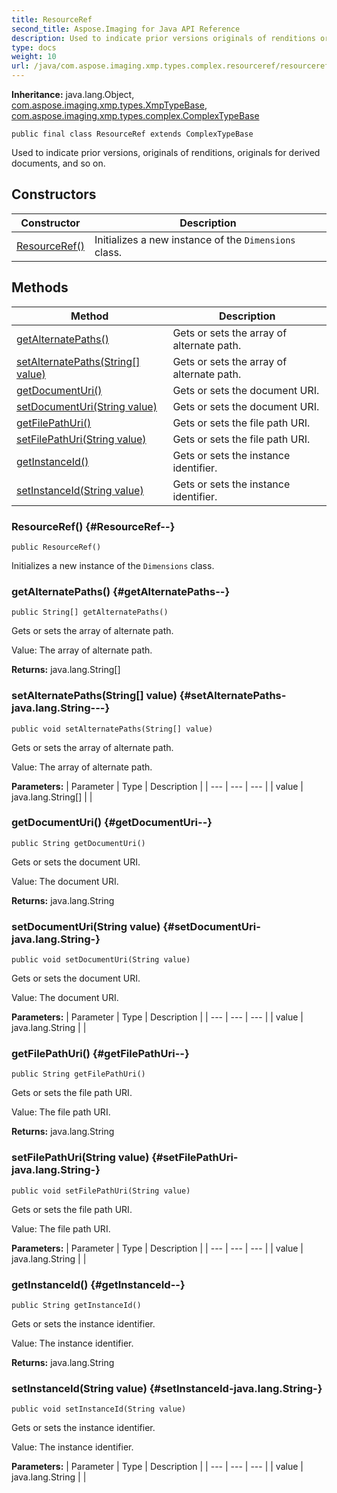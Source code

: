 ```yaml
---
title: ResourceRef
second_title: Aspose.Imaging for Java API Reference
description: Used to indicate prior versions originals of renditions originals for derived documents and so on.
type: docs
weight: 10
url: /java/com.aspose.imaging.xmp.types.complex.resourceref/resourceref/
---
```

**Inheritance:**
java.lang.Object, [com.aspose.imaging.xmp.types.XmpTypeBase](../../com.aspose.imaging.xmp.types/xmptypebase), [com.aspose.imaging.xmp.types.complex.ComplexTypeBase](../../com.aspose.imaging.xmp.types.complex/complextypebase)
```
public final class ResourceRef extends ComplexTypeBase
```

Used to indicate prior versions, originals of renditions, originals for derived documents, and so on.
## Constructors

| Constructor | Description |
| --- | --- |
| [ResourceRef()](#ResourceRef--) | Initializes a new instance of the `Dimensions` class. |
## Methods

| Method | Description |
| --- | --- |
| [getAlternatePaths()](#getAlternatePaths--) | Gets or sets the array of alternate path. |
| [setAlternatePaths(String[] value)](#setAlternatePaths-java.lang.String---) | Gets or sets the array of alternate path. |
| [getDocumentUri()](#getDocumentUri--) | Gets or sets the document URI. |
| [setDocumentUri(String value)](#setDocumentUri-java.lang.String-) | Gets or sets the document URI. |
| [getFilePathUri()](#getFilePathUri--) | Gets or sets the file path URI. |
| [setFilePathUri(String value)](#setFilePathUri-java.lang.String-) | Gets or sets the file path URI. |
| [getInstanceId()](#getInstanceId--) | Gets or sets the instance identifier. |
| [setInstanceId(String value)](#setInstanceId-java.lang.String-) | Gets or sets the instance identifier. |
### ResourceRef() {#ResourceRef--}
```
public ResourceRef()
```


Initializes a new instance of the `Dimensions` class.

### getAlternatePaths() {#getAlternatePaths--}
```
public String[] getAlternatePaths()
```


Gets or sets the array of alternate path.

Value: The array of alternate path.

**Returns:**
java.lang.String[]
### setAlternatePaths(String[] value) {#setAlternatePaths-java.lang.String---}
```
public void setAlternatePaths(String[] value)
```


Gets or sets the array of alternate path.

Value: The array of alternate path.

**Parameters:**
| Parameter | Type | Description |
| --- | --- | --- |
| value | java.lang.String[] |  |

### getDocumentUri() {#getDocumentUri--}
```
public String getDocumentUri()
```


Gets or sets the document URI.

Value: The document URI.

**Returns:**
java.lang.String
### setDocumentUri(String value) {#setDocumentUri-java.lang.String-}
```
public void setDocumentUri(String value)
```


Gets or sets the document URI.

Value: The document URI.

**Parameters:**
| Parameter | Type | Description |
| --- | --- | --- |
| value | java.lang.String |  |

### getFilePathUri() {#getFilePathUri--}
```
public String getFilePathUri()
```


Gets or sets the file path URI.

Value: The file path URI.

**Returns:**
java.lang.String
### setFilePathUri(String value) {#setFilePathUri-java.lang.String-}
```
public void setFilePathUri(String value)
```


Gets or sets the file path URI.

Value: The file path URI.

**Parameters:**
| Parameter | Type | Description |
| --- | --- | --- |
| value | java.lang.String |  |

### getInstanceId() {#getInstanceId--}
```
public String getInstanceId()
```


Gets or sets the instance identifier.

Value: The instance identifier.

**Returns:**
java.lang.String
### setInstanceId(String value) {#setInstanceId-java.lang.String-}
```
public void setInstanceId(String value)
```


Gets or sets the instance identifier.

Value: The instance identifier.

**Parameters:**
| Parameter | Type | Description |
| --- | --- | --- |
| value | java.lang.String |  |

